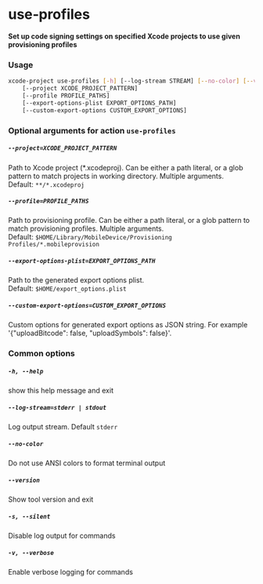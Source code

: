 
use‑profiles
============


**Set up code signing settings on specified Xcode projects         to use given provisioning profiles**
### Usage
```bash
xcode-project use‑profiles [-h] [--log-stream STREAM] [--no-color] [--version] [-s] [-v]
    [--project XCODE_PROJECT_PATTERN]
    [--profile PROFILE_PATHS]
    [--export-options-plist EXPORT_OPTIONS_PATH]
    [--custom-export-options CUSTOM_EXPORT_OPTIONS]
```
### Optional arguments for action `use‑profiles`

##### `--project=XCODE_PROJECT_PATTERN`


Path to Xcode project (\*.xcodeproj). Can be either a path literal, or a glob pattern to match projects in working directory. Multiple arguments. Default:&nbsp;`**/*.xcodeproj`
##### `--profile=PROFILE_PATHS`


Path to provisioning profile. Can be either a path literal, or a glob pattern to match provisioning profiles. Multiple arguments. Default:&nbsp;`$HOME/Library/MobileDevice/Provisioning Profiles/*.mobileprovision`
##### `--export-options-plist=EXPORT_OPTIONS_PATH`


Path to the generated export options plist. Default:&nbsp;`$HOME/export_options.plist`
##### `--custom-export-options=CUSTOM_EXPORT_OPTIONS`


Custom options for generated export options as JSON string. For example '{"uploadBitcode": false, "uploadSymbols": false}'.
### Common options

##### `-h, --help`


show this help message and exit
##### `--log-stream=stderr | stdout`


Log output stream. Default `stderr`
##### `--no-color`


Do not use ANSI colors to format terminal output
##### `--version`


Show tool version and exit
##### `-s, --silent`


Disable log output for commands
##### `-v, --verbose`


Enable verbose logging for commands